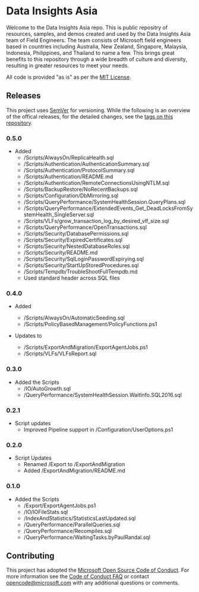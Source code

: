 # Data Insights Asia

Welcome to the Data Insights Asia repo. This is public repositry of resources, samples, and demos created and used by the Data Insights Asia team of Field Engineers. The team consists of Microsoft field engineers based in countries including Australia, New Zealand, Singapore, Malaysia, Indonesia, Philippines, and Thailand to name a few. This brings great benefits to this repository through a wide breadth of culture and diversity, resulting in greater resources to meet your needs.

All code is provided "as is" as per the [MIT License](https://github.com/Microsoft/DataInsightsAsia/blob/master/LICENSE).

## Releases

This project uses [SemVer](http://semver.org/) for versioning. While the following is an overview of the offical releases, for the detailed changes, see the [tags on this repository](https://github.com/Microsoft/DataInsightsAsia/tags).

### 0.5.0

- Added
  - /Scripts/AlwaysOn/ReplicaHealth.sql
  - /Scripts/Authentication/AuthenticationSummary.sql
  - /Scripts/Authentication/ProtocolSummary.sql
  - /Scripts/Authentication/README.md
  - /Scripts/Authentication/RemoteConnectionsUsingNTLM.sql
  - /Scripts/BackupRestore/NoRecentBackups.sql
  - /Scripts/Configuration/DbMirroring.sql
  - /Scripts/QueryPerformance/SystemHealthSession.QueryPlans.sql
  - /Scripts/QueryPerformance/ExtendedEvents_Get_DeadLocksFromSystemHealth_SingleServer.sql
  - /Scripts/VLFs/grow_transaction_log_by_desired_vlf_size.sql
  - /Scripts/QueryPerformance/OpenTransactions.sql
  - /Scripts/Security/DatabasePermissions.sql
  - /Scripts/Security/ExpiredCertificates.sql
  - /Scripts/Security/NestedDatabaseRoles.sql
  - /Scripts/Security/README.md
  - /Scripts/Security/SqlLoginPasswordExpirying.sql
  - /Scripts/Security/StartUpStoredProcedures.sql
  - /Scripts/Tempdb/TroubleShootFullTempdb.md
  - Used standard header across SQL files

### 0.4.0

- Added
  - /Scripts/AlwaysOn/AutomaticSeeding.sql
  - /Scripts/PolicyBasedManagement/PolicyFunctions.ps1

- Updates to
  - /Scripts/ExportAndMigration/ExportAgentJobs.ps1
  - /Scripts/VLFs/VLFsReport.sql

### 0.3.0

- Added the Scripts
  - /IO/AutoGrowth.sql
  - /QueryPerformance/SystemHealthSession.WaitInfo.SQL2016.sql

### 0.2.1

- Script updates
  - Improved Pipeline support in /Configuration/UserOptions.ps1

### 0.2.0

- Script Updates
  - Renamed /Export to /ExportAndMigration
  - Added /ExportAndMigration/README.md

### 0.1.0

- Added the Scripts
  - /Export/ExportAgentJobs.ps1
  - /IO/IOFileStats.sql
  - /IndexAndStatistics/StatisticsLastUpdated.sql
  - /QueryPerformance/ParallelQueries.sql
  - /QueryPerformance/Recompiles.sql
  - /QueryPerformance/WaitingTasks.byPaulRandal.sql

## Contributing

This project has adopted the [Microsoft Open Source Code of Conduct](https://opensource.microsoft.com/codeofconduct/). For more information see the [Code of Conduct FAQ](https://opensource.microsoft.com/codeofconduct/faq/) or contact [opencode@microsoft.com](mailto:opencode@microsoft.com) with any additional questions or comments.

